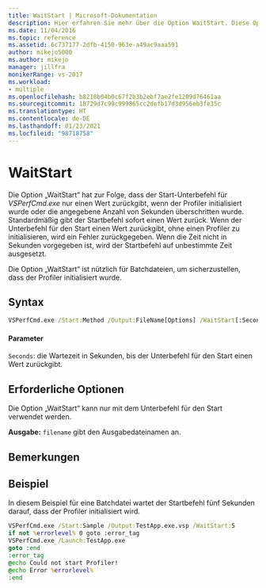 ```yaml
---
title: WaitStart | Microsoft-Dokumentation
description: Hier erfahren Sie mehr über die Option WaitStart. Diese Option sorgt dafür, dass der Start-Unterbefehl für VSPerfCmd.exe erst dann einen Wert zurückgibt, wenn der Profiler initialisiert wurde oder die angegebene Anzahl von Sekunden vergangen ist.
ms.date: 11/04/2016
ms.topic: reference
ms.assetid: 6c737177-2dfb-4150-963e-a49ac9aaa591
author: mikejo5000
ms.author: mikejo
manager: jillfra
monikerRange: vs-2017
ms.workload:
- multiple
ms.openlocfilehash: b8218b04b0c67f2b3b2ebf7ae2fe1209d76461aa
ms.sourcegitcommit: 18729d7c99c999865cc2defb17d3d956eb3fe35c
ms.translationtype: HT
ms.contentlocale: de-DE
ms.lasthandoff: 01/23/2021
ms.locfileid: "98718758"
---
```

# <a name="waitstart"></a>WaitStart
Die Option „WaitStart“ hat zur Folge, dass der Start-Unterbefehl für *VSPerfCmd.exe* nur einen Wert zurückgibt, wenn der Profiler initialisiert wurde oder die angegebene Anzahl von Sekunden überschritten wurde. Standardmäßig gibt der Startbefehl sofort einen Wert zurück. Wenn der Unterbefehl für den Start einen Wert zurückgibt, ohne einen Profiler zu initialisieren, wird ein Fehler zurückgegeben. Wenn die Zeit nicht in Sekunden vorgegeben ist, wird der Startbefehl auf unbestimmte Zeit ausgesetzt.

 Die Option „WaitStart“ ist nützlich für Batchdateien, um sicherzustellen, dass der Profiler initialisiert wurde.

## <a name="syntax"></a>Syntax

```cmd
VSPerfCmd.exe /Start:Method /Output:FileName[Options] /WaitStart[:Seconds]
```

#### <a name="parameters"></a>Parameter
 `Seconds`: die Wartezeit in Sekunden, bis der Unterbefehl für den Start einen Wert zurückgibt.

## <a name="required-options"></a>Erforderliche Optionen
 Die Option „WaitStart“ kann nur mit dem Unterbefehl für den Start verwendet werden.

 **Ausgabe:** `filename` gibt den Ausgabedateinamen an.

## <a name="remarks"></a>Bemerkungen

## <a name="example"></a>Beispiel
 In diesem Beispiel für eine Batchdatei wartet der Startbefehl fünf Sekunden darauf, dass der Profiler initialisiert wird.

```cmd
VSPerfCmd.exe /Start:Sample /Output:TestApp.exe.vsp /WaitStart:5
if not %errorlevel% 0 goto :error_tag
VSPerfCmd.exe /Launch:TestApp.exe
goto :end
:error_tag
@echo Could not start Profiler!
@echo Error %errorlevel%
:end
```
